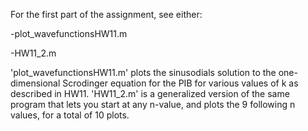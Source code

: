 For the first part of the assignment, see either:

  -plot_wavefunctionsHW11.m
  
  -HW11_2.m
  
'plot_wavefunctionsHW11.m' plots the sinusodials solution to the one-dimensional Scrodinger equation for the PIB for various values of k as described in HW11. 'HW11_2.m' is a generalized version of the same program that lets you start at any n-value, and plots the 9 following n values, for a total of 10 plots.
